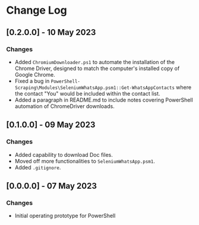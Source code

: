 # Change Log

## [0.2.0.0] - 10 May 2023
### Changes
- Added `ChromiumDownloader.ps1` to automate the installation of the Chrome Driver, designed to match the computer's installed copy of Google Chrome.
- Fixed a bug in `PowerShell-Scraping\Modules\SeleniumWhatsApp.psm1::Get-WhatsAppContacts` where the contact "You" would be included within the contact list.
- Added a paragraph in README.md to include notes covering PowerShell automation of ChromeDriver downloads.

## [0.1.0.0] - 09 May 2023
### Changes
- Added capability to download Doc files.
- Moved off more functionalities to `SeleniumWhatsApp.psm1`.
- Added `.gitignore`.

## [0.0.0.0] - 07 May 2023
### Changes
- Initial operating prototype for PowerShell

